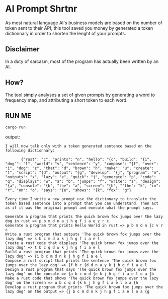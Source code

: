# AI Prompt Shrtnr
As most natural language AI's business models are based on the number of token sent to their API, this tool saved you money by generated a token dictionnary in order to shorten the lenght of your prompts.

## Disclaimer
In a duty of sarcasm, most of the program has actually been written by an AI.

## How?
The tool simply analyses a set of given prompts by generating a word to frequency map, and attributing a short token to each word.

## RUN ME
```bash
cargo run
```

output:

```
I will now talk only with a token generated sentence based on the following dictionnary:

       {"rust": "c", "prints": "n", "hello": "{c", "build": "{i", "dog'": "l", "world": "v", "sentence": "y", "compose": "{f", "over": "i", "dog": "z", "that": "d", "brown": "h", "make": "u", "create": "t", "script": "{d", "output": "{g", "develop": "{j", "program": "m", "outputs": "x", "lazy": "e", "quick": "j", "generate": "p", "code": "q", "displays": "w", "a": "b", "jumps": "f", "write": "s", "design": "{a", "console": "{b", "the": "a", "screen": "{h", "'the": "k", "in": "r", "on": "o", "says": "{e", "shows": "{k", "fox": "g"}

Every time I write a new prompt use the dictionary to translate the token based sentence into a prompt that you can understand. Then act as if it was the original prompt and execute what the prompt says.

Generate a program that prints The quick brown fox jumps over the lazy dog in rust => p b m d n a j h g f i a e z r c
Generate a program that prints Hello World in rust => p b m d n {c v r c
Write a rust program that outputs 'The quick brown fox jumps over the lazy dog' => s b c m d x k j h g f i a e l
Create a rust code that displays 'The quick brown fox jumps over the lazy dog' => t b c q d w k j h g f i a e l
Build a rust program that prints 'The quick brown fox jumps over the lazy dog' => {i b c m d n k j h g f i a e l
Compose a rust script that prints the sentence 'The quick brown fox jumps over the lazy dog' => {f b c {d d n a y k j h g f i a e l
Design a rust program that says 'The quick brown fox jumps over the lazy dog' on the console => {a b c m d {e k j h g f i a e l o a {b
Make a rust code that shows 'The quick brown fox jumps over the lazy dog' on the screen => u b c q d {k k j h g f i a e l o a {h
Develop a rust program that prints 'The quick brown fox jumps over the lazy dog' on the output => {j b c m d n k j h g f i a e l o a {g
```
